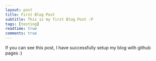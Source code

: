 ```yaml
---
layout: post
title: First Blog Post
subtitle: This is my first Blog Post :P
tags: [testing]
readtime: true
comments: true
---
```


If you can see this post, I have successfully setup my blog with github pages :)

